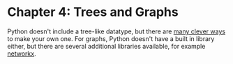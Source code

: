 Chapter 4: Trees and Graphs
===========================

Python doesn't include a tree-like datatype, but there are [many clever ways](http://stackoverflow.com/questions/3009935/looking-for-a-good-python-tree-data-structure) to make your own one.
For graphs, Python doesn't have a built in library either, but there are several additional libraries available, for example [networkx](https://networkx.github.io/).
